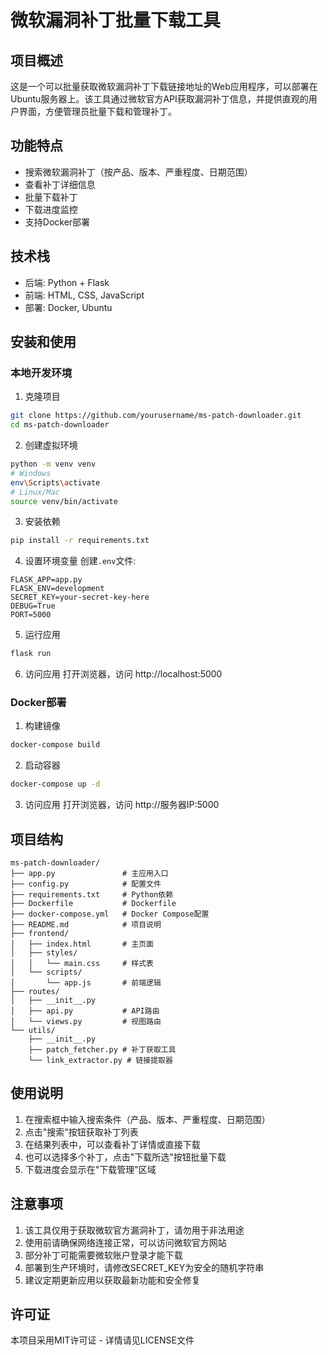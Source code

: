 # 微软漏洞补丁批量下载工具

## 项目概述
这是一个可以批量获取微软漏洞补丁下载链接地址的Web应用程序，可以部署在Ubuntu服务器上。该工具通过微软官方API获取漏洞补丁信息，并提供直观的用户界面，方便管理员批量下载和管理补丁。

## 功能特点
- 搜索微软漏洞补丁（按产品、版本、严重程度、日期范围）
- 查看补丁详细信息
- 批量下载补丁
- 下载进度监控
- 支持Docker部署

## 技术栈
- 后端: Python + Flask
- 前端: HTML, CSS, JavaScript
- 部署: Docker, Ubuntu

## 安装和使用
### 本地开发环境
1. 克隆项目
```bash
git clone https://github.com/yourusername/ms-patch-downloader.git
cd ms-patch-downloader
```

2. 创建虚拟环境
```bash
python -m venv venv
# Windows
env\Scripts\activate
# Linux/Mac
source venv/bin/activate
```

3. 安装依赖
```bash
pip install -r requirements.txt
```

4. 设置环境变量
创建`.env`文件:
```
FLASK_APP=app.py
FLASK_ENV=development
SECRET_KEY=your-secret-key-here
DEBUG=True
PORT=5000
```

5. 运行应用
```bash
flask run
```

6. 访问应用
打开浏览器，访问 http://localhost:5000

### Docker部署
1. 构建镜像
```bash
docker-compose build
```

2. 启动容器
```bash
docker-compose up -d
```

3. 访问应用
打开浏览器，访问 http://服务器IP:5000

## 项目结构
```
ms-patch-downloader/
├── app.py               # 主应用入口
├── config.py            # 配置文件
├── requirements.txt     # Python依赖
├── Dockerfile           # Dockerfile
├── docker-compose.yml   # Docker Compose配置
├── README.md            # 项目说明
├── frontend/
│   ├── index.html       # 主页面
│   ├── styles/
│   │   └── main.css     # 样式表
│   └── scripts/
│       └── app.js       # 前端逻辑
├── routes/
│   ├── __init__.py
│   ├── api.py           # API路由
│   └── views.py         # 视图路由
└── utils/
    ├── __init__.py
    ├── patch_fetcher.py # 补丁获取工具
    └── link_extractor.py # 链接提取器
```

## 使用说明
1. 在搜索框中输入搜索条件（产品、版本、严重程度、日期范围）
2. 点击"搜索"按钮获取补丁列表
3. 在结果列表中，可以查看补丁详情或直接下载
4. 也可以选择多个补丁，点击"下载所选"按钮批量下载
5. 下载进度会显示在"下载管理"区域

## 注意事项
1. 该工具仅用于获取微软官方漏洞补丁，请勿用于非法用途
2. 使用前请确保网络连接正常，可以访问微软官方网站
3. 部分补丁可能需要微软账户登录才能下载
4. 部署到生产环境时，请修改SECRET_KEY为安全的随机字符串
5. 建议定期更新应用以获取最新功能和安全修复

## 许可证
本项目采用MIT许可证 - 详情请见LICENSE文件